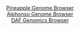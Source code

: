 <div id="Pineapple_Genome_Browser" align="center">
  <a href="https://igv.org/app/?sessionURL=blob:zZJfa9swFMW_i6BlA8eW7CT.A2UkbZaGpN5I5qZNKUa2ZUebLbmSbDcJ.e7TysZeVmgeNgZ6kC5Xuucc_Q6gJUJSzkAAbBMNTISAAeSWdytc1SUJcUUkCHJcSmIAQXIiCEsJCA4gx1LhaLnQN7dK1TKwLKrqXoVZwU3pmLjCe85wJ82UV9YlL0uccIEVF9IaC9xyixZtryMJrmtTz3bMgZVhhS1c1lvOJLdqwoq40._Fv0pxQRivSFw1paIvAmKtR2vMzBx_GK1XozQlUs7JbpZdjOaz0a0ziTbT4eUm.nS9jobr8xUtGFaNIBeMIUJgFKbNLZ7KSdTfy2ylXC9bemfO1fnkuaaCyAvkIs_xHccb6mAoy8jz_.RZL3qi7.4rLFGbLehkPIPb6.4Jev70Jrx9jvqv.D4aoORpozkA6Va4AYKGA4fGwB72fmyRZ0Do63QEpyB4eDSAEjj9ptsfDkDtak0LkOSpeQHHAFxkRICg50PoIt.3B323D30fHY0DaET596L9GC19F9oj2x7GOS2VRjmLJauliRkz2zQ3i_2JWW4W6X65mTb0c1gku6u7jXdmj8M1u04m95NXKdLDXz5QW32Lpn_C3VuEmCo5FbbwEs83yfz.y3h2l0Rd1qirsIyok85v_hiPq82eFk3ORYWV7tcVffzJW4sFxUzpQkslTWhJ1W6tU.QdCJDtaGxBykuuOQSiSN5BAxpoAN__xtM5Ph6_Aw--">Pineapple Genome Browser</a>
</div>
<div id="Alphonso_Genome_Browser" align="center">
  <a href="https://igv.org/app/?sessionURL=blob:zZJdb9owGIX_i6VWmxQSJwFCIlUTZQFaUDugjLVVFRnjJF4dO7WdQIr473OrTbvppHKxaZJt2a_8cc7xswc1kYoKDiLg2W7Hdl1gAZWL7QIVJSNXqCAKRCliilhAkpRIwjEB0R6kSGm0nE_NyVzrUkWOQ3XZKhDPhK18GxXoWXC0VTYWhTMQjKG1kEgLqZxziWrh0KxubckalaVt3vbtjrNBGjmIlbngSjgl4VmyNfclv0pJRrgoSFJUTNNXAYnRYzRu7BR96q8WfYyJUhPSXGzO.pOL_lc_Xt6NuoO75fV4teyuThc040hXkpzNwsvmti3K9ep62J_d1u6Jdz6_CkaP.STunfifT.NdSSVRZ27g9vzQ94OXaCjfkN3_5No0eqTzeB5XJ96QmV7dXC5uxr1s1JTN9MsA588Mv.ndAwcLMIErQwPAuQwiF1o.7Fodr9t6mbo9C8LQJCQFBdH9gwW0RPjRbL_fA92UhhmgyFP1io8FhNwQCaJWCGHghqHXaQdtGIbuwdqDSrK_F.9wOQ8D6PU9r5uklGkD9CZRvFQ24tyucWpnz0fmiWlbB3medscEhjit9WwySx8ZHnbiP2RpAfP06xcao.9R9E_Ie48QW6.PxW36PfjW9NpzmBngdj0ztOMn6QsyknRRb9.MyDeGj4snFbJA2uw3FbP8SVyNJEVcm0JNFV1TRnWzMkmKLYhczzfgAiyYMCQCma0_QAtabgd._A2of3g4_AA-">Alphonso Genome Browser</a>
</div>


<div id="DAF_Genomics_Browser" align="center">
  <a href="https://igv.org/app/?sessionURL=blob:tZFra9swFIb_i2D95LscuzaE4W1ZWrJuEM9N01LCmX0cK7MtT5LrpiH_fcJtGWyUMehAEhLn8r46z4HcoZCMtyQmnuVOLNclBpEVH1Jouho_Q4OSxCXUEg0isESBbY4kPpASpIJs.UlXVkp1MrbtAkpziy1vWC4tSS3oTMl7VaFONT0LGnjgLQzSynmjkxXYUHcVbyW3Ic9RStOxO2y3mwH08RzbjC1x0_S1YqPqRpvQxgqrBO2WtQXe_8XIf1DWi71NVmky1i9wf15Mk8V5ckln2fU8eH.dfTlbZcHqJGXbFlQvcFrN1Hy7Fzt_vuOLZLdeX6H0sq_JxSx5Qz.czO47JlBO3dA9pRGlTkCOBql53msEJK.EG7u.EXqnhuf75tOVTgI9A8EZiW9uDaIE5N91.s2BqH2nQRGJP_qRmUG4KFCQ2IwcJ3SjyJv4oe9EkXs0DqQX9SuT_Jgto9DxEs8LrG_QaP2S1eP4tNCfwdfC.Ftnvf8VU7pykoc7yphavwuX_tlVOuRAd5d.NbyAySAvfqvkogGlQ4_PJyhQa7UGW_WLCj3eHn8C">DAF Genomics Browser</a>
</div>
